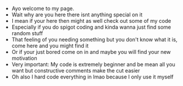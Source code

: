 - Ayo welcome to my page.
- Wait why are you here there isnt anything special on it
- I mean if your here then might as well check out some of my code
- Especially if you do spigot coding and kinda wanna just find some random stuff
- That feeling of you needing something but you don't know what it is, come here and you might find it
- Or if your just bored come on in and maybe you will find your new motivation
- Very important: My code is extremely beginner and be mean all you want but constructive comments make the cut easier
- Oh also I hard code everything in lmao because I only use it myself

<!---
Its-Cat-In-A-Box/Its-Cat-In-A-Box is a ✨ special ✨ repository because its `README.md` (this file) appears on your GitHub profile.
You can click the Preview link to take a look at your changes.
--->
